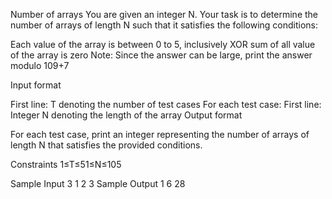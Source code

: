Number of arrays
You are given an integer N. Your task is to determine the number of arrays of length N such that it satisfies the following conditions:

Each value of the array is between 0 to 5, inclusively
XOR sum of all value of the array is zero
Note: Since the answer can be large, print the answer modulo 109+7

Input format

First line: T denoting the number of test cases
For each test case:
First line: Integer N denoting the length of the array
Output format

For each test case, print an integer representing the number of arrays of length N that satisfies the provided conditions.

Constraints
1≤T≤51≤N≤105

Sample Input
3
1
2
3
Sample Output
1
6
28
